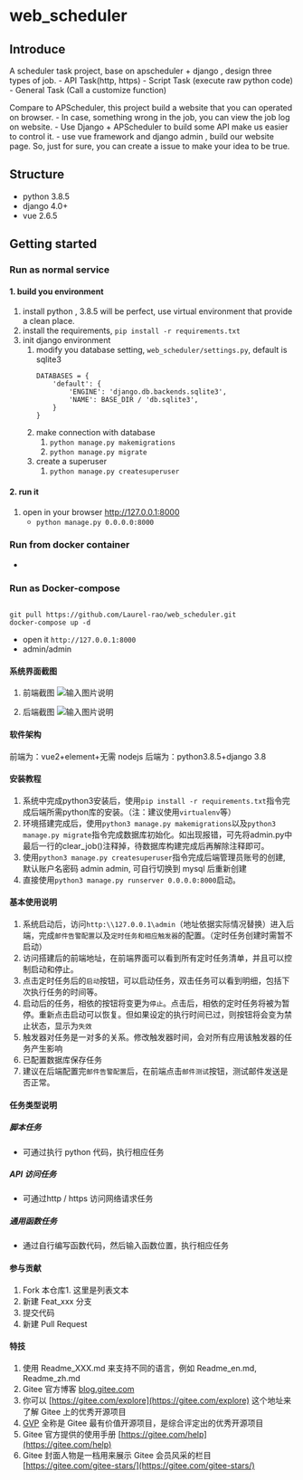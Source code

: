 # web_scheduler

## Introduce

A scheduler task project, base on apscheduler + django , design three types of job.
    - API Task(http, https)
    - Script Task (execute raw python code)
    - General Task (Call a customize function)
  
Compare to APScheduler, this project build a website that you can operated on browser.
    - In case, something wrong in the job, you can view the job log on website.
    - Use Django + APScheduler to build some API make us easier to control it.
    - use vue framework and django admin , build our website page.
So, just for sure, you can create a issue to make your idea to be true.  
  
## Structure

- python 3.8.5
- django 4.0+
- vue 2.6.5

## Getting started

### Run as normal service
#### 1. build you environment

1. install python , 3.8.5 will be perfect, use virtual environment that provide a clean place.
2. install the requirements, `pip install -r requirements.txt`
3. init django environment
    1. modify you database setting, `web_scheduler/settings.py`, default is sqlite3
        ```
        DATABASES = {
            'default': {
                'ENGINE': 'django.db.backends.sqlite3',
                'NAME': BASE_DIR / 'db.sqlite3',
            }
        }
       ```
    2. make connection with database
        1. `python manage.py makemigrations`
        2. `python manage.py migrate`
    3. create a superuser
        1. `python manage.py createsuperuser`

#### 2. run it
1. open in your browser http://127.0.0.1:8000
    - `python manage.py 0.0.0.0:8000`
   
   
### Run from docker container

- 

### Run as Docker-compose

```

git pull https://github.com/Laurel-rao/web_scheduler.git
docker-compose up -d

```
- open it `http://127.0.0.1:8000`
- admin/admin



#### 系统界面截图
1.  前端截图
![输入图片说明](https://images.gitee.com/uploads/images/2021/0319/112213_791d44bd_1419487.png "1616124103(1).png")

2.  后端截图
![输入图片说明](https://images.gitee.com/uploads/images/2021/0319/112521_21e348a7_1419487.png "1616124147(1).png")


#### 软件架构
前端为：vue2+element+无需 nodejs
后端为：python3.8.5+django 3.8


#### 安装教程

1.  系统中完成python3安装后，使用`pip install -r requirements.txt`指令完成后端所需python库的安装。（注：建议使用`virtualenv`等）
2.  环境搭建完成后，使用`python3 manage.py makemigrations`以及`python3 manage.py migrate`指令完成数据库初始化。如出现报错，可先将admin.py中最后一行的clear_job()注释掉，待数据库构建完成后再解除注释即可。
3.  使用`python3 manage.py createsuperuser`指令完成后端管理员账号的创建, 默认账户名密码 admin admin, 可自行切换到 mysql 后重新创建
4.  直接使用`python3 manage.py runserver 0.0.0.0:8000`启动。

#### 基本使用说明

1.  系统启动后，访问`http:\\127.0.0.1\admin`（地址依据实际情况替换）进入后端，完成`邮件告警配置`以及`定时任务和相应触发器`的配置。（定时任务创建时需暂不启动）
2.  访问搭建后的前端地址，在前端界面可以看到所有定时任务清单，并且可以控制启动和停止。
3.  点击定时任务后的`启动`按钮，可以启动任务，双击任务可以看到明细，包括下次执行任务的时间等。
4.  启动后的任务，相依的按钮将变更为`停止`。点击后，相依的定时任务将被为暂停。重新点击启动可以恢复。但如果设定的执行时间已过，则按钮将会变为禁止状态，显示为`失效`
5.  触发器对任务是一对多的关系。修改触发器时间，会对所有应用该触发器的任务产生影响
6.  已配置数据库保存任务
7.  建议在后端配置完`邮件告警配置`后，在前端点击`邮件测试`按钮，测试邮件发送是否正常。


#### 任务类型说明

##### 脚本任务
- 可通过执行 python 代码，执行相应任务

##### API 访问任务
- 可通过http / https 访问网络请求任务

##### 通用函数任务
- 通过自行编写函数代码，然后输入函数位置，执行相应任务

#### 参与贡献

1.  Fork 本仓库1. 这里是列表文本
2.  新建 Feat_xxx 分支
3.  提交代码
4.  新建 Pull Request


#### 特技

1.  使用 Readme\_XXX.md 来支持不同的语言，例如 Readme\_en.md, Readme\_zh.md
2.  Gitee 官方博客 [blog.gitee.com](https://blog.gitee.com)
3.  你可以 [https://gitee.com/explore](https://gitee.com/explore) 这个地址来了解 Gitee 上的优秀开源项目
4.  [GVP](https://gitee.com/gvp) 全称是 Gitee 最有价值开源项目，是综合评定出的优秀开源项目
5.  Gitee 官方提供的使用手册 [https://gitee.com/help](https://gitee.com/help)
6.  Gitee 封面人物是一档用来展示 Gitee 会员风采的栏目 [https://gitee.com/gitee-stars/](https://gitee.com/gitee-stars/)
